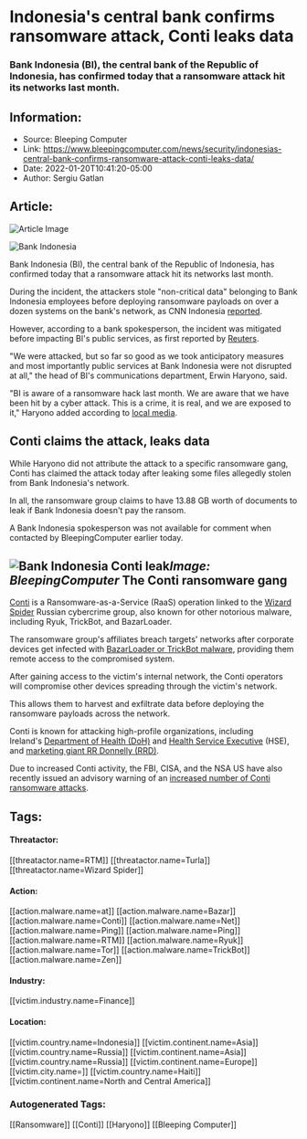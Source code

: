 # Indonesia's central bank confirms ransomware attack, Conti leaks data
### Bank Indonesia (BI), the central bank of the Republic of Indonesia, has confirmed today that a ransomware attack hit its networks last month.

## Information:
+ Source: Bleeping Computer
+ Link: https://www.bleepingcomputer.com/news/security/indonesias-central-bank-confirms-ransomware-attack-conti-leaks-data/
+ Date: 2022-01-20T10:41:20-05:00
+ Author: Sergiu Gatlan


## Article:
![Article Image](https://www.bleepstatic.com/content/hl-images/2022/01/20/Bank_Indonesia.jpg)

![Bank Indonesia](https://www.bleepstatic.com/content/hl-images/2022/01/20/Bank_Indonesia.jpg)


Bank Indonesia (BI), the central bank of the Republic of Indonesia, has confirmed today that a ransomware attack hit its networks last month.


During the incident, the attackers stole "non-critical data" belonging to Bank Indonesia employees before deploying ransomware payloads on over a dozen systems on the bank's network, as CNN Indonesia [reported](https://www.cnnindonesia.com/teknologi/20220120191930-185-749298/ahli-sebut-geng-ransomware-conti-yang-bobol-bi-peretas-berbahaya).


However, according to a bank spokesperson, the incident was mitigated before impacting BI's public services, as first reported by [Reuters](https://www.reuters.com/world/asia-pacific/indonesia-cbank-attacked-by-ransomware-says-no-impact-services-2022-01-20/).


"We were attacked, but so far so good as we took anticipatory measures and most importantly public services at Bank Indonesia were not disrupted at all," the head of BI's communications department, Erwin Haryono, said.


"BI is aware of a ransomware hack last month. We are aware that we have been hit by a cyber attack. This is a crime, it is real, and we are exposed to it," Haryono added according to [local media](https://nasional.kontan.co.id/news/bulan-lalu-bank-indonesia-bi-kena-serangan-siber-tapi-sudah-teratasi).


Conti claims the attack, leaks data
-----------------------------------


While Haryono did not attribute the attack to a specific ransomware gang, Conti has claimed the attack today after leaking some files allegedly stolen from Bank Indonesia's network.


In all, the ransomware group claims to have 13.88 GB worth of documents to leak if Bank Indonesia doesn't pay the ransom.


A Bank Indonesia spokesperson was not available for comment when contacted by BleepingComputer earlier today.



![Bank Indonesia Conti leak](https://www.bleepstatic.com/images/news/u/1109292/2022/Bank_Indonesia_Conti_leak.jpg)*Image: BleepingComputer*
The Conti ransomware gang
-------------------------


[Conti](https://www.bleepingcomputer.com/tag/conti/) is a Ransomware-as-a-Service (RaaS) operation linked to the [Wizard Spider](https://www.crowdstrike.com/blog/wizard-spider-adversary-update/) Russian cybercrime group, also known for other notorious malware, including Ryuk, TrickBot, and BazarLoader.


The ransomware group's affiliates breach targets' networks after corporate devices get infected with [BazarLoader or TrickBot malware](https://www.bleepingcomputer.com/news/security/conti-ransomware-shows-signs-of-being-ryuks-successor/), providing them remote access to the compromised system.


After gaining access to the victim's internal network, the Conti operators will compromise other devices spreading through the victim's network.


This allows them to harvest and exfiltrate data before deploying the ransomware payloads across the network.


Conti is known for attacking high-profile organizations, including Ireland's [Department of Health (DoH)](https://www.bleepingcomputer.com/news/security/conti-ransomware-also-targeted-irelands-department-of-health/) and [Health Service Executive](https://www.bleepingcomputer.com/news/security/irish-healthcare-shuts-down-it-systems-after-conti-ransomware-attack/) (HSE), and [marketing giant RR Donnelly (RRD)](https://www.bleepingcomputer.com/news/security/marketing-giant-rrd-confirms-data-theft-in-conti-ransomware-attack/).


Due to increased Conti activity, the FBI, CISA, and the NSA US have also recently issued an advisory warning of an [increased number of Conti ransomware attacks](https://www.bleepingcomputer.com/news/security/fbi-cisa-and-nsa-warn-of-escalating-conti-ransomware-attacks/).





## Tags:

#### Threatactor:
[[threatactor.name=RTM]] [[threatactor.name=Turla]] [[threatactor.name=Wizard Spider]]

#### Action:
[[action.malware.name=at]] [[action.malware.name=Bazar]] [[action.malware.name=Conti]] [[action.malware.name=Net]] [[action.malware.name=Ping]] [[action.malware.name=Ping]] [[action.malware.name=RTM]] [[action.malware.name=Ryuk]] [[action.malware.name=Tor]] [[action.malware.name=TrickBot]] [[action.malware.name=Zen]]

#### Industry:
[[victim.industry.name=Finance]]

#### Location:
[[victim.country.name=Indonesia]] [[victim.continent.name=Asia]] [[victim.country.name=Russia]] [[victim.continent.name=Asia]] [[victim.country.name=Russia]] [[victim.continent.name=Europe]] [[victim.city.name=]] [[victim.country.name=Haiti]] [[victim.continent.name=North and Central America]]

### Autogenerated Tags:
[[Ransomware]] [[Conti]] [[Haryono]] [[Bleeping Computer]]

